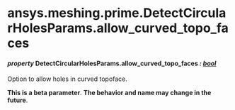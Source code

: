 <a id="ansys-meshing-prime-detectcircularholesparams-allow-curved-topo-faces"></a>

# ansys.meshing.prime.DetectCircularHolesParams.allow_curved_topo_faces

<a id="ansys.meshing.prime.DetectCircularHolesParams.allow_curved_topo_faces"></a>

#### *property* DetectCircularHolesParams.allow_curved_topo_faces *: [bool](https://docs.python.org/3.11/library/functions.html#bool)*

Option to allow holes in curved topoface.

**This is a beta parameter**. **The behavior and name may change in the future**.

<!-- !! processed by numpydoc !! -->
